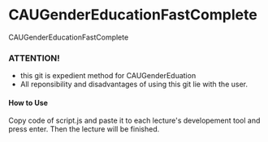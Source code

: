 # CAUGenderEducationFastComplete
CAUGenderEducationFastComplete
### ATTENTION!
 * this git is expedient method for CAUGenderEduation
 * All reponsibility and disadvantages of using this git lie with the user.

#### How to Use

Copy code of script.js and paste it to each lecture's developement tool
and press enter. Then the lecture will be finished.

